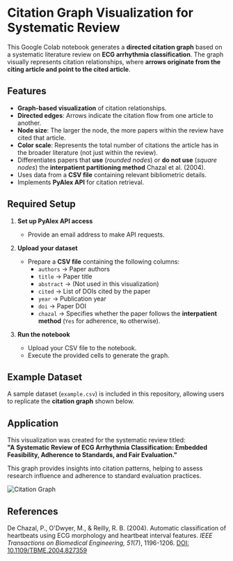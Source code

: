 # Citation Graph Visualization for Systematic Review  

This Google Colab notebook generates a **directed citation graph** based on a systematic literature review on **ECG arrhythmia classification**. The graph visually represents citation relationships, where **arrows originate from the citing article and point to the cited article**.  

## Features  
- **Graph-based visualization** of citation relationships.  
- **Directed edges**: Arrows indicate the citation flow from one article to another.  
- **Node size**: The larger the node, the more papers within the review have cited that article.  
- **Color scale**: Represents the total number of citations the article has in the broader literature (not just within the review).  
- Differentiates papers that **use** (*rounded nodes*) or **do not use** (*square nodes*) the **interpatient partitioning method** Chazal et al. (2004).  
- Uses data from a **CSV file** containing relevant bibliometric details.  
- Implements **PyAlex API** for citation retrieval.

## Required Setup  

1. **Set up PyAlex API access**  
   - Provide an email address to make API requests.  

2. **Upload your dataset**  
   - Prepare a **CSV file** containing the following columns:  
     - `authors` → Paper authors  
     - `title` → Paper title  
     - `abstract` → (Not used in this visualization)  
     - `cited` → List of DOIs cited by the paper  
     - `year` → Publication year  
     - `doi` → Paper DOI  
     - `chazal` → Specifies whether the paper follows the **interpatient method** (`Yes` for adherence, `No` otherwise).  
   
3. **Run the notebook**  
   - Upload your CSV file to the notebook.  
   - Execute the provided cells to generate the graph.

## Example Dataset  
A sample dataset (`example.csv`) is included in this repository, allowing users to replicate the **citation graph** shown below.

## Application  
This visualization was created for the systematic review titled:  
**"A Systematic Review of ECG Arrhythmia Classification: Embedded Feasibility, Adherence to Standards, and Fair Evaluation."**  

This graph provides insights into citation patterns, helping to assess research influence and adherence to standard evaluation practices.

![Citation Graph](ecg_citation_graph.png)

## References  
De Chazal, P., O'Dwyer, M., & Reilly, R. B. (2004). Automatic classification of heartbeats using ECG morphology and heartbeat interval features. *IEEE Transactions on Biomedical Engineering, 51*(7), 1196-1206. [DOI: 10.1109/TBME.2004.827359](https://doi.org/10.1109/TBME.2004.827359)


